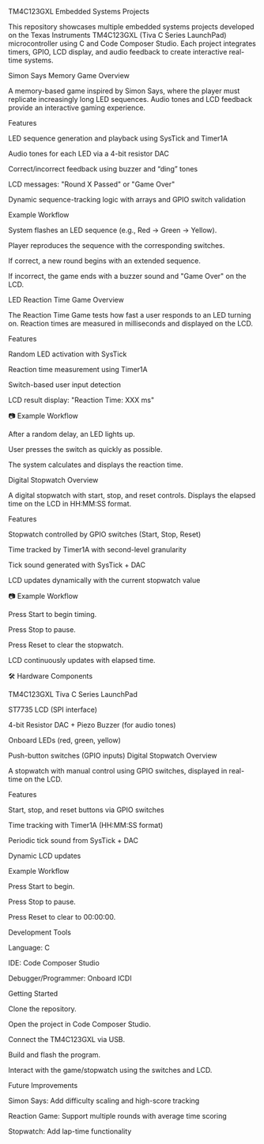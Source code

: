 TM4C123GXL Embedded Systems Projects

This repository showcases multiple embedded systems projects developed on the Texas Instruments TM4C123GXL (Tiva C Series LaunchPad) microcontroller using C and Code Composer Studio. Each project integrates timers, GPIO, LCD display, and audio feedback to create interactive real-time systems.

 Simon Says Memory Game
 Overview

A memory-based game inspired by Simon Says, where the player must replicate increasingly long LED sequences. Audio tones and LCD feedback provide an interactive gaming experience.

 Features

LED sequence generation and playback using SysTick and Timer1A

Audio tones for each LED via a 4-bit resistor DAC

Correct/incorrect feedback using buzzer and “ding” tones

LCD messages: "Round X Passed" or "Game Over"

Dynamic sequence-tracking logic with arrays and GPIO switch validation

Example Workflow

System flashes an LED sequence (e.g., Red → Green → Yellow).

Player reproduces the sequence with the corresponding switches.

If correct, a new round begins with an extended sequence.

If incorrect, the game ends with a buzzer sound and "Game Over" on the LCD.

 LED Reaction Time Game
 Overview

The Reaction Time Game tests how fast a user responds to an LED turning on. Reaction times are measured in milliseconds and displayed on the LCD.

Features

Random LED activation with SysTick

Reaction time measurement using Timer1A

Switch-based user input detection

LCD result display: "Reaction Time: XXX ms"

📷 Example Workflow

After a random delay, an LED lights up.

User presses the switch as quickly as possible.

The system calculates and displays the reaction time.

 Digital Stopwatch
 Overview

A digital stopwatch with start, stop, and reset controls. Displays the elapsed time on the LCD in HH:MM:SS format.

 Features

Stopwatch controlled by GPIO switches (Start, Stop, Reset)

Time tracked by Timer1A with second-level granularity

Tick sound generated with SysTick + DAC

LCD updates dynamically with the current stopwatch value

📷 Example Workflow

Press Start to begin timing.

Press Stop to pause.

Press Reset to clear the stopwatch.

LCD continuously updates with elapsed time.

🛠️ Hardware Components

TM4C123GXL Tiva C Series LaunchPad

ST7735 LCD (SPI interface)

4-bit Resistor DAC + Piezo Buzzer (for audio tones)

Onboard LEDs (red, green, yellow)

Push-button switches (GPIO inputs)
 Digital Stopwatch
 Overview

A stopwatch with manual control using GPIO switches, displayed in real-time on the LCD.

 Features

Start, stop, and reset buttons via GPIO switches

Time tracking with Timer1A (HH:MM:SS format)

Periodic tick sound from SysTick + DAC

Dynamic LCD updates

 Example Workflow

Press Start to begin.

Press Stop to pause.

Press Reset to clear to 00:00:00.

 Development Tools

Language: C

IDE: Code Composer Studio

Debugger/Programmer: Onboard ICDI

 Getting Started

Clone the repository.

Open the project in Code Composer Studio.

Connect the TM4C123GXL via USB.

Build and flash the program.

Interact with the game/stopwatch using the switches and LCD.

 Future Improvements

Simon Says: Add difficulty scaling and high-score tracking

Reaction Game: Support multiple rounds with average time scoring

Stopwatch: Add lap-time functionality

